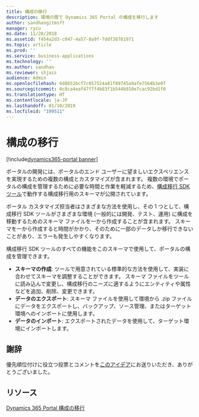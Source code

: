 ```yaml
---
title: 構成の移行
description: 環境の間で Dynamics 365 Portal の構成を移行します
author: sandhangitmsft
manager: rycu
ms.date: 11/20/2018
ms.assetid: f454a2d3-c047-4a57-8a9f-7ddf38781971
ms.topic: article
ms.prod: ''
ms.service: business-applications
ms.technology: ''
ms.author: sandhan
ms.reviewer: shjais
audience: Admin
ms.openlocfilehash: 6d8652bcf7c057524a81f89745a9afe7564b3e0f
ms.sourcegitcommit: 0c8ca4eaf47f7f4b83f1b544b910e7cac92bd1f0
ms.translationtype: HT
ms.contentlocale: ja-JP
ms.lasthandoff: 01/10/2019
ms.locfileid: "199511"
---
```

# <a name="configuration-migration"></a>構成の移行

[!include[dynamics365-portal banner](../../includes/dynamics365-portal.md)]

ポータルの開発には、ポータルのエンド ユーザーに望ましいエクスペリエンスを実現するための複数の構成とカスタマイズが含まれます。 複数の環境でポータルの構成を管理するために必要な時間と作業を軽減するため、[構成移行 SDK ツール](https://technet.microsoft.com/library/dn647421.aspx)で動作する構成移行用のスキーマが公開されています。

ポータル カスタマイズ担当者はさまざまな方法を使用し、その 1 つとして、構成移行 SDK ツールがさまざまな環境 (一般的には開発、テスト、運用) に構成を移動するためのスキーマ ファイルを一から作成することが含まれます。 スキーマを一から作成すると時間がかかり、そのために一部のデータしか移行できないことがあり、エラーも発生しやすくなります。

構成移行 SDK ツールのすべての機能をこのスキーマで使用して、ポータルの構成を管理できます。

 - **スキーマの作成**: ツールで用意されている標準的な方法を使用して、実装に合わせてスキーマを調整することができます。 スキーマ ファイルをツールに読み込んで変更し、構成移行のニーズに適するようにエンティティや属性などを追加、削除、変更できます。
 - **データのエクスポート**: スキーマ ファイルを使用して環境から .zip ファイルにデータをエクスポートし、バックアップ、ソース管理、またはターゲット環境へのインポートに使用します。
 - **データのインポート**: エクスポートされたデータを使用して、ターゲット環境にインポートします。


## <a name="wed-like-to-thank"></a>謝辞

優先順位付けに役立つ投票とコメントを[このアイデア](https://experience.dynamics.com/ideas/idea/?ideaid=b75ece29-1481-e611-80c1-00155d460f3c)にお送りいただき、ありがとうございました。

## <a name="resources"></a>リソース

[Dynamics 365 Portal 構成の移行](https://docs.microsoft.com/en-us/dynamics365/customer-engagement/portals/migrate-portal-configuration)

